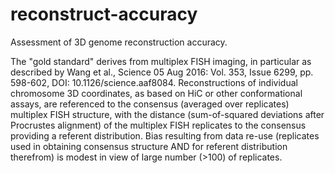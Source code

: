 # reconstruct-accuracy
Assessment of 3D genome reconstruction accuracy.

The "gold standard" derives from multiplex FISH imaging, in particular as described by Wang et al., Science  05 Aug 2016: Vol. 353, Issue 6299, pp. 598-602, DOI: 10.1126/science.aaf8084.
Reconstructions of individual chromosome 3D coordinates, as based on HiC or other conformational assays, are referenced to the consensus (averaged over replicates) multiplex FISH structure, with the distance (sum-of-squared deviations after Procrustes alignment) of the multiplex FISH replicates to the consensus providing a referent distribution.
Bias resulting from data re-use (replicates used in obtaining consensus structure AND for referent distribution therefrom) is modest in view of large number (>100) of replicates.
